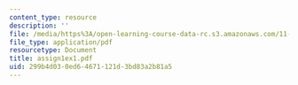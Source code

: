 ```yaml
---
content_type: resource
description: ''
file: /media/https%3A/open-learning-course-data-rc.s3.amazonaws.com/11-701-introduction-to-planning-institutional-processes-in-developing-countries-fall-2003/299b4d030ed64671121d3bd83a2b81a5_assign1ex1.pdf
file_type: application/pdf
resourcetype: Document
title: assign1ex1.pdf
uid: 299b4d03-0ed6-4671-121d-3bd83a2b81a5
---
```

